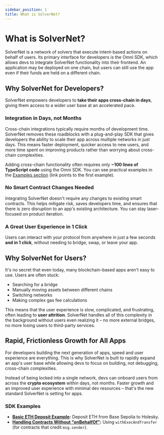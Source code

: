 ```yaml
---
sidebar_position: 1
title: What is SolverNet?
---
```


# What is SolverNet?

SolverNet is a network of solvers that execute intent-based actions on behalf of users. Its primary interface for developers is the Omni SDK, which allows devs to integrate SolverNet functionality into their frontend. An application may be deployed on one chain, but users can still use the app even if their funds are held on a different chain.

## Why SolverNet for Developers?

SolverNet empowers developers to **take their apps cross-chain in days**, giving them access to a wider user base at an accelerated pace.

### Integration in Days, not Months

Cross-chain integrations typically require months of development time. SolverNet removes these roadblocks with a plug-and-play SDK that gives developers the ability to scale their app across multiple networks in just days. This means faster deployment, quicker access to new users, and more time spent on improving products rather than worrying about cross-chain complexities.

Adding cross-chain functionality often requires only **~100 lines of TypeScript code** using the Omni SDK. You can see practical examples in the [Examples section](/guides/examples/symbiotic.mdx) (link points to the first example).

### No Smart Contract Changes Needed

Integrating SolverNet doesn't require any changes to existing smart contracts. This helps mitigate risk, saves developers time, and ensures that there is zero disruption to an app's existing architecture. You can stay laser-focused on product iteration.

### A Great User Experience in 1 Click

Users can interact with your protocol from anywhere in just a few seconds **and in 1 click**, without needing to bridge, swap, or leave your app.

## Why SolverNet for Users?

It's no secret that even today, many blockchain-based apps aren't easy to use. Users are often stuck:

*   Searching for a bridge
*   Manually moving assets between different chains
*   Switching networks
*   Making complex gas fee calculations

This means that the user experience is slow, complicated, and frustrating, often leading to **user attrition**. SolverNet handles all of this complexity in the background without users even realizing it – no more external bridges, no more losing users to third-party services.

## Rapid, Frictionless Growth for All Apps

For developers building the next generation of apps, speed and user experience are everything. This is why SolverNet is built to rapidly expand an app's user base while allowing devs to focus on building, not debugging, cross-chain complexities.

Instead of being locked into a single network, devs can onboard users from across the **crypto ecosystem** within days, not months. Faster growth and an improved user experience with minimal dev resources – that's the new standard SolverNet is setting for apps.

### SDK Examples

*   **[Basic ETH Deposit Example](/sdk/getting-started/basic-deposit.md):** Deposit ETH from Base Sepolia to Holesky.
*   **[Handling Contracts Without "onBehalfOf"](/guides/contracts-without-onbehalfof.mdx):** Using `withExecAndTransfer` (for contracts that credit `msg.sender`).
